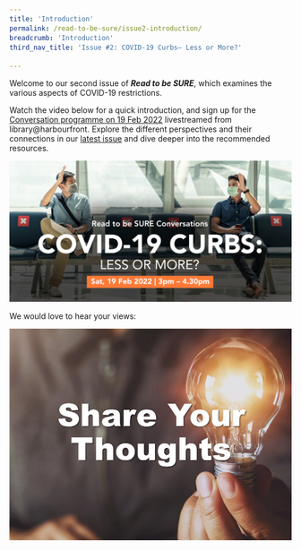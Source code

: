 ```yaml
---
title: 'Introduction'
permalink: /read-to-be-sure/issue2-introduction/
breadcrumb: 'Introduction'
third_nav_title: 'Issue #2: COVID-19 Curbs— Less or More?'

---
```


Welcome to our second issue of ***Read to be SURE***, which examines the various aspects of COVID-19 restrictions.

Watch the video below for a quick introduction, and sign up for the [Conversation programme on 19 Feb 2022](/read-to-be-sure/issue2-conversations/) livestreamed from library@harbourfront. Explore the different perspectives and their connections in our [latest issue](/read-to-be-sure/issue2-perspectives/)  and dive deeper into the recommended resources.

<a href="https://www.eventbrite.com/e/covid-19-curbs-less-or-more-read-to-be-sure-tickets-249930527937?aff=ebdssbdestsearch&keep_tld=1">![](../images/rtbs2-convo2.jpg)</a>

We would love to hear your views:

<a href="https://forms.gle/NFAYtAWQedbuSKxm8">![](../images/rtbs2-share-your-thoughts.JPG)</a>



